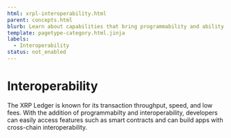 ```yaml
---
html: xrpl-interoperability.html
parent: concepts.html
blurb: Learn about capabilities that bring programmability and ability to interact with other chains to the XRP Ledger.
template: pagetype-category.html.jinja
labels:
  - Interoperability
status: not_enabled
---
```

# Interoperability

The XRP Ledger is known for its transaction throughput, speed, and low fees. With the addition of programmabilty and interoperability, developers can easily access features such as smart contracts and can build apps with cross-chain interoperability. 

